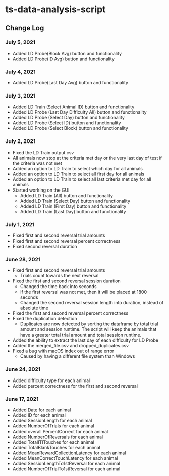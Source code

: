 # ts-data-analysis-script

## Change Log
### July 5, 2021
* Added LD Probe(Block Avg) button and functionality
* Added LD Probe(ID Avg) button and functionality
### July 4, 2021
* Added LD Probe(Last Day Avg) button and functionality
### July 3, 2021
* Added LD Train (Select Animal ID) button and functionality
* Added LD Probe (Last Day Difficulty All) button and functionality
* Added LD Probe (Select Day) button and functionality
* Added LD Probe (Select ID) button and functionality
* Added LD Probe (Select Block) button and functionality
### July 2, 2021
* Fixed the LD Train output csv
* All animals now stop at the criteria met day or the very last day of test if the criteria was not met
* Added an option to LD Train to select which day for all animals
* Added an option to LD Train to select all first day for all animals  
* Added an option to LD Train to select all last criteria met day for all animals
* Started working on the GUI
	* Added LD Train (All) button and functionality
	* Added LD Train (Select Day) button and functionality
	* Added LD Train (First Day) button and functionality
	* Added LD Train (Last Day) button and functionality

### July 1, 2021
* Fixed first and second reversal trial amounts
* Fixed first and second reversal percent correctness
* Fixed second reversal duration

### June 28, 2021
* Fixed first and second reversal trial amounts
	* Trials count towards the next reversal
* Fixed the first and second reversal session duration
	* Changed the time back into seconds
	* If the first reversal was not met, then it will be placed at 1800 seconds
	* Changed the second reversal session length into duration, instead of absolute time
* Fixed the first and second reversal percent correctness
* Fixed the duplication detection
	* Duplicates are now detected by sorting the dataframe by total trial amount and session runtime. The script will keep the animals that have a greater total trial amount and total session runtime.
* Added the ability to extract the last day of each difficulty for LD Probe
* Added the merged_file.csv and dropped_duplicates.csv
* Fixed a bug with macOS index out of range error
	* Caused by having a different file system than Windows


### June 24, 2021
* Added difficulty type for each animal
* Added percent correctness for the first and second reversal

### June 17, 2021
* Added Date for each animal
* Added ID for each animal
* Added SessionLength for each animal
* Added NumberOfTrials for each animal
* Added overall PercentCorrect for each animal
* Added NumberOfReversals for each animal
* Added TotalITITouches for each animal
* Added TotalBlankTouches for each animal
* Added MeanRewardCollectionLatency for each animal
* Added MeanCorrectTouchLatency for each animal
* Added SessionLengthTo1stReversal for each animal
* Added NumberOfTrialTo1stReversal for each animal


